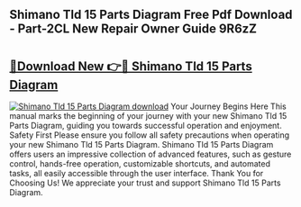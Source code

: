 ## Shimano Tld 15 Parts Diagram Free Pdf Download - Part-2CL New Repair Owner Guide 9R6zZ

# <h2><a href="http://dfjrjc.blite.top/?on=Shimano+Tld+15+Parts+Diagram">🔗Download New 👉🔴 Shimano Tld 15 Parts Diagram</a></h2>

[![Shimano Tld 15 Parts Diagram download](https://i.imgur.com/lujVjoI.png)](http://dfjrjc.blite.top/?on=Shimano+Tld+15+Parts+Diagram)
Your Journey Begins Here This manual marks the beginning of your journey with your new Shimano Tld 15 Parts Diagram, guiding you towards successful operation and enjoyment. Safety First Please ensure you follow all safety precautions when operating your new Shimano Tld 15 Parts Diagram. Shimano Tld 15 Parts Diagram offers users an impressive collection of advanced features, such as gesture control, hands-free operation, customizable shortcuts, and automated tasks, all easily accessible through the user interface. Thank You for Choosing Us! We appreciate your trust and support Shimano Tld 15 Parts Diagram.
